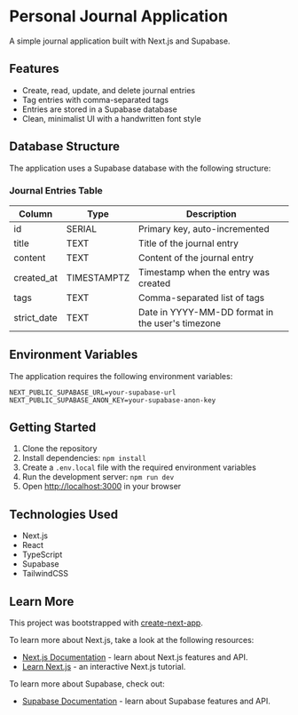 # Personal Journal Application

A simple journal application built with Next.js and Supabase.

## Features

- Create, read, update, and delete journal entries
- Tag entries with comma-separated tags
- Entries are stored in a Supabase database
- Clean, minimalist UI with a handwritten font style

## Database Structure

The application uses a Supabase database with the following structure:

### Journal Entries Table

| Column      | Type        | Description                                   |
|-------------|-------------|-----------------------------------------------|
| id          | SERIAL      | Primary key, auto-incremented                 |
| title       | TEXT        | Title of the journal entry                    |
| content     | TEXT        | Content of the journal entry                  |
| created_at  | TIMESTAMPTZ | Timestamp when the entry was created          |
| tags        | TEXT        | Comma-separated list of tags                  |
| strict_date | TEXT        | Date in YYYY-MM-DD format in the user's timezone |

## Environment Variables

The application requires the following environment variables:

```
NEXT_PUBLIC_SUPABASE_URL=your-supabase-url
NEXT_PUBLIC_SUPABASE_ANON_KEY=your-supabase-anon-key
```

## Getting Started

1. Clone the repository
2. Install dependencies: `npm install`
3. Create a `.env.local` file with the required environment variables
4. Run the development server: `npm run dev`
5. Open [http://localhost:3000](http://localhost:3000) in your browser

## Technologies Used

- Next.js
- React
- TypeScript
- Supabase
- TailwindCSS

## Learn More

This project was bootstrapped with [create-next-app](https://nextjs.org/docs/app/api-reference/cli/create-next-app).

To learn more about Next.js, take a look at the following resources:

- [Next.js Documentation](https://nextjs.org/docs) - learn about Next.js features and API.
- [Learn Next.js](https://nextjs.org/learn) - an interactive Next.js tutorial.

To learn more about Supabase, check out:

- [Supabase Documentation](https://supabase.io/docs) - learn about Supabase features and API.
